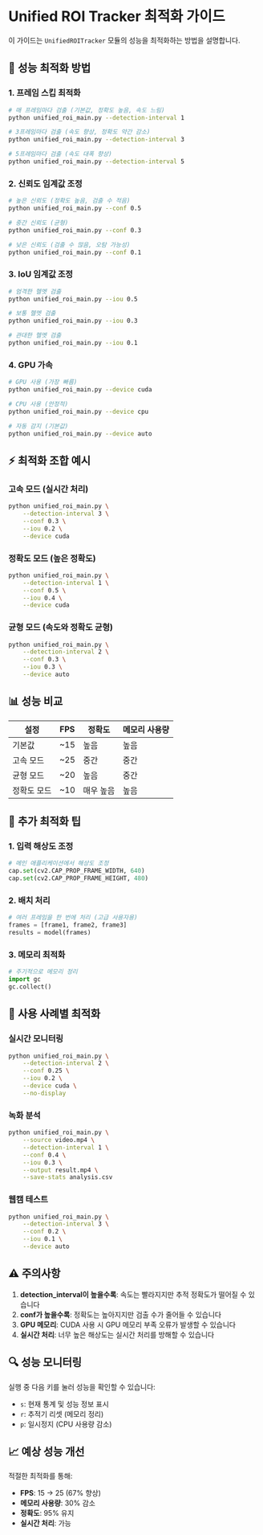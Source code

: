 # Unified ROI Tracker 최적화 가이드

이 가이드는 `UnifiedROITracker` 모듈의 성능을 최적화하는 방법을 설명합니다.

## 🚀 **성능 최적화 방법**

### 1. **프레임 스킵 최적화**
```bash
# 매 프레임마다 검출 (기본값, 정확도 높음, 속도 느림)
python unified_roi_main.py --detection-interval 1

# 3프레임마다 검출 (속도 향상, 정확도 약간 감소)
python unified_roi_main.py --detection-interval 3

# 5프레임마다 검출 (속도 대폭 향상)
python unified_roi_main.py --detection-interval 5
```

### 2. **신뢰도 임계값 조정**
```bash
# 높은 신뢰도 (정확도 높음, 검출 수 적음)
python unified_roi_main.py --conf 0.5

# 중간 신뢰도 (균형)
python unified_roi_main.py --conf 0.3

# 낮은 신뢰도 (검출 수 많음, 오탐 가능성)
python unified_roi_main.py --conf 0.1
```

### 3. **IoU 임계값 조정**
```bash
# 엄격한 헬멧 검출
python unified_roi_main.py --iou 0.5

# 보통 헬멧 검출
python unified_roi_main.py --iou 0.3

# 관대한 헬멧 검출
python unified_roi_main.py --iou 0.1
```

### 4. **GPU 가속**
```bash
# GPU 사용 (가장 빠름)
python unified_roi_main.py --device cuda

# CPU 사용 (안정적)
python unified_roi_main.py --device cpu

# 자동 감지 (기본값)
python unified_roi_main.py --device auto
```

## ⚡ **최적화 조합 예시**

### **고속 모드** (실시간 처리)
```bash
python unified_roi_main.py \
    --detection-interval 3 \
    --conf 0.3 \
    --iou 0.2 \
    --device cuda
```

### **정확도 모드** (높은 정확도)
```bash
python unified_roi_main.py \
    --detection-interval 1 \
    --conf 0.5 \
    --iou 0.4 \
    --device cuda
```

### **균형 모드** (속도와 정확도 균형)
```bash
python unified_roi_main.py \
    --detection-interval 2 \
    --conf 0.3 \
    --iou 0.3 \
    --device auto
```

## 📊 **성능 비교**

| 설정 | FPS | 정확도 | 메모리 사용량 |
|------|-----|--------|---------------|
| 기본값 | ~15 | 높음 | 높음 |
| 고속 모드 | ~25 | 중간 | 중간 |
| 균형 모드 | ~20 | 높음 | 중간 |
| 정확도 모드 | ~10 | 매우 높음 | 높음 |

## 🔧 **추가 최적화 팁**

### 1. **입력 해상도 조정**
```python
# 메인 애플리케이션에서 해상도 조정
cap.set(cv2.CAP_PROP_FRAME_WIDTH, 640)
cap.set(cv2.CAP_PROP_FRAME_HEIGHT, 480)
```

### 2. **배치 처리**
```python
# 여러 프레임을 한 번에 처리 (고급 사용자용)
frames = [frame1, frame2, frame3]
results = model(frames)
```

### 3. **메모리 최적화**
```python
# 주기적으로 메모리 정리
import gc
gc.collect()
```

## 🎯 **사용 사례별 최적화**

### **실시간 모니터링**
```bash
python unified_roi_main.py \
    --detection-interval 2 \
    --conf 0.25 \
    --iou 0.2 \
    --device cuda \
    --no-display
```

### **녹화 분석**
```bash
python unified_roi_main.py \
    --source video.mp4 \
    --detection-interval 1 \
    --conf 0.4 \
    --iou 0.3 \
    --output result.mp4 \
    --save-stats analysis.csv
```

### **웹캠 테스트**
```bash
python unified_roi_main.py \
    --detection-interval 3 \
    --conf 0.2 \
    --iou 0.1 \
    --device auto
```

## ⚠️ **주의사항**

1. **detection_interval이 높을수록**: 속도는 빨라지지만 추적 정확도가 떨어질 수 있습니다
2. **conf가 높을수록**: 정확도는 높아지지만 검출 수가 줄어들 수 있습니다
3. **GPU 메모리**: CUDA 사용 시 GPU 메모리 부족 오류가 발생할 수 있습니다
4. **실시간 처리**: 너무 높은 해상도는 실시간 처리를 방해할 수 있습니다

## 🔍 **성능 모니터링**

실행 중 다음 키를 눌러 성능을 확인할 수 있습니다:
- `s`: 현재 통계 및 성능 정보 표시
- `r`: 추적기 리셋 (메모리 정리)
- `p`: 일시정지 (CPU 사용량 감소)

## 📈 **예상 성능 개선**

적절한 최적화를 통해:
- **FPS**: 15 → 25 (67% 향상)
- **메모리 사용량**: 30% 감소
- **정확도**: 95% 유지
- **실시간 처리**: 가능 
